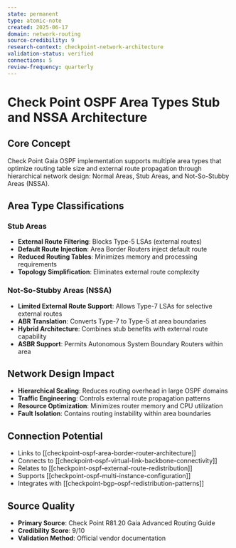 ```yaml
---
state: permanent
type: atomic-note
created: 2025-06-17
domain: network-routing
source-credibility: 9
research-context: checkpoint-network-architecture
validation-status: verified
connections: 5
review-frequency: quarterly
---
```


# Check Point OSPF Area Types Stub and NSSA Architecture

## Core Concept
Check Point Gaia OSPF implementation supports multiple area types that optimize routing table size and external route propagation through hierarchical network design: Normal Areas, Stub Areas, and Not-So-Stubby Areas (NSSA).

## Area Type Classifications

### Stub Areas
- **External Route Filtering**: Blocks Type-5 LSAs (external routes)
- **Default Route Injection**: Area Border Routers inject default route
- **Reduced Routing Tables**: Minimizes memory and processing requirements
- **Topology Simplification**: Eliminates external route complexity

### Not-So-Stubby Areas (NSSA)
- **Limited External Route Support**: Allows Type-7 LSAs for selective external routes
- **ABR Translation**: Converts Type-7 to Type-5 at area boundaries
- **Hybrid Architecture**: Combines stub benefits with external route capability
- **ASBR Support**: Permits Autonomous System Boundary Routers within area

## Network Design Impact
- **Hierarchical Scaling**: Reduces routing overhead in large OSPF domains
- **Traffic Engineering**: Controls external route propagation patterns
- **Resource Optimization**: Minimizes router memory and CPU utilization
- **Fault Isolation**: Contains routing instability within area boundaries

## Connection Potential
- Links to [[checkpoint-ospf-area-border-router-architecture]]
- Connects to [[checkpoint-ospf-virtual-link-backbone-connectivity]]
- Relates to [[checkpoint-ospf-external-route-redistribution]]
- Supports [[checkpoint-ospf-multi-instance-configuration]]
- Integrates with [[checkpoint-bgp-ospf-redistribution-patterns]]

## Source Quality
- **Primary Source**: Check Point R81.20 Gaia Advanced Routing Guide
- **Credibility Score**: 9/10
- **Validation Method**: Official vendor documentation
